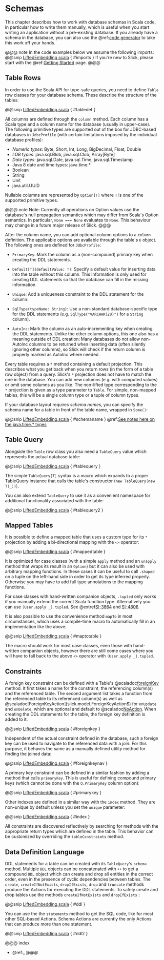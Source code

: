 Schemas
=======

This chapter describes how to work with database schemas in Scala code, in particular how to write
them manually, which is useful when you start writing an application without a pre-existing database.
If you already have a schema in the database, you can also use the  @ref:[code generator](code-generation.md)
to take this work off your hands.

@@@ note
In the code examples below we assume the following imports:
@@snip [LiftedEmbedding.scala](../code/LiftedEmbedding.scala) { #imports }
If you're new to Slick, please start with the  @ref:[Getting Started](gettingstarted.md) page.
@@@

Table Rows
----------

In order to use the Scala API for type-safe queries, you need to
define `Table` row classes for your database schema. These describe the
structure of the tables:

@@snip [LiftedEmbedding.scala](../code/LiftedEmbedding.scala) { #tabledef }

All columns are defined through the `column` method. Each column has a
Scala type and a column name for the database (usually in upper-case). The
following primitive types are supported out of the box for JDBC-based
databases in `JdbcProfile` (with certain limitations imposed by the
individual database profiles):

- *Numeric types*: Byte, Short, Int, Long, BigDecimal, Float, Double
- *LOB types*: java.sql.Blob, java.sql.Clob, Array[Byte]
- *Date types*: java.sql.Date, java.sql.Time, java.sql.Timestamp
- Java 8 date and time types: java.time.*
- Boolean
- String
- Unit
- java.util.UUID

Nullable columns are represented by `Option[T]` where `T` is one of the
supported primitive types.

@@@ note
Note: Currently all operations on Option values use the database's null propagation semantics
which may differ from Scala's Option semantics. In particular, `None === None` evaluates
to `None`. This behaviour may change in a future major release of Slick.
@@@

After the column name, you can add optional column options to a `column`
definition. The applicable options are available through the table's `O`
object. The following ones are defined for `JdbcProfile`:

- `PrimaryKey`:  Mark the column as a (non-compound) primary key when creating the DDL statements.

- `Default[T](defaultValue: T)`:  Specify a default value for inserting data into the table without this column.
  This information is only used for creating DDL statements so that the database can fill in the missing information.

- `Unique`: Add a uniqueness constraint to the DDL statement for the column.

- `SqlType(typeName: String)`: Use a non-standard database-specific type for the DDL statements (e.g.
  `SqlType("VARCHAR(20)")` for a `String` column).

- `AutoInc`: Mark the column as an auto-incrementing key when creating the DDL statements. Unlike the other column
  options, this one also has a meaning outside of DDL creation: Many databases do not allow non-AutoInc columns to
  be returned when inserting data (often silently ignoring other columns), so Slick will check if the return column is
  properly marked as AutoInc where needed.

Every table requires a `*` method containing a default projection.
This describes what you get back when you return rows (in the form of a
table row object) from a query. Slick's `*` projection does not have to match
the one in the database. You can add new columns (e.g. with computed values)
or omit some columns as you like. The non-lifted type corresponding to the
`*` projection is given as a type parameter to `Table`. For simple,
non-mapped tables, this will be a single column type or a tuple of column
types.

If your database layout requires *schema names*, you can specify the schema
name for a table in front of the table name, wrapped in `Some()`:

@@snip [LiftedEmbedding.scala](../code/LiftedEmbedding.scala) { #schemaname } 
@ref:[See notes here on the java.time.* types](datetimetypes.md)

Table Query
-----------

Alongside the `Table` row class you also need a `TableQuery` value
which represents the actual database table:

@@snip [LiftedEmbedding.scala](../code/LiftedEmbedding.scala) { #tablequery }

The simple `TableQuery[T]` syntax is a
macro which expands to a proper TableQuery instance that calls the table's
constructor (`new TableQuery(new T(_))`).

You can also extend `TableQuery` to use it as a convenient namespace for
additional functionality associated with the table:

@@snip [LiftedEmbedding.scala](../code/LiftedEmbedding.scala) { #tablequery2 }

Mapped Tables
-------------

It is possible to define a mapped table that uses a custom type for its `*`
projection by adding a bi-directional mapping with the `<>` operator:

@@snip [LiftedEmbedding.scala](../code/LiftedEmbedding.scala) { #mappedtable }

It is optimized for case classes (with a simple `apply` method and an
`unapply` method that wraps its result in an `Option`) but it can also
be used with arbitrary mapping functions. In these cases it can be useful
to call `.shaped` on a tuple on the left-hand side in order to get its
type inferred properly. Otherwise you may have to add full type annotations
to the mapping functions.

For case classes with hand-written companion objects, `.tupled` only works
if you manually extend the correct Scala function type. Alternatively you can use
`(User.apply _).tupled`. See @extref[SI-3664](SI:3664) and [SI-4808](SI:4808).

It is also possible to use the convenience method `mapTo` in most circumstances,
which uses a compile-time macro to automatically fill in an implementation like the above.

@@snip [LiftedEmbedding.scala](../code/LiftedEmbedding.scala) { #maptotable }

The macro should work for most case classes, even those with hand-written companion
objects, however there are still come cases where you will have to fall back to the
above `<>` operator with `(User.apply _).tupled`.

Constraints
-----------

A foreign key constraint can be defined with a Table's
@scaladoc[foreignKey](slick.relational.RelationalTableComponent$Table#foreignKey[P,PU,TT%3C:AbstractTable[_],U](String,P,TableQuery[TT])((TT)=%3EP,ForeignKeyAction,ForeignKeyAction)(Shape[_%3C:FlatShapeLevel,TT,U,_],Shape[_%3C:FlatShapeLevel,P,PU,_]):ForeignKeyQuery[TT,U])
method. It first takes a name for the constraint, the referencing column(s) and the referenced table. The second
argument list takes a function from the referenced table to its referenced column(s) as well as
@scaladoc[ForeignKeyAction](slick.model.ForeignKeyAction$) for `onUpdate` and `onDelete`, which are optional and default
to @scaladoc[NoAction](slick.model.ForeignKeyAction$$NoAction$). When creating the DDL statements for the table, the
foreign key definition is added to it.

@@snip [LiftedEmbedding.scala](../code/LiftedEmbedding.scala) { #foreignkey }

Independent of the actual constraint defined in the database, such a foreign
key can be used to navigate to the referenced data with a *join*. For this
purpose, it behaves the same as a manually defined utility method for finding
the joined data:

@@snip [LiftedEmbedding.scala](../code/LiftedEmbedding.scala) { #foreignkeynav }

A primary key constraint can be defined in a similar fashion by adding a
method that calls `primaryKey`. This is useful for defining compound
primary keys (which cannot be done with the `O.PrimaryKey` column option):

@@snip [LiftedEmbedding.scala](../code/LiftedEmbedding.scala) { #primarykey }

Other indexes are defined in a similar way with the `index` method. They
are non-unique by default unless you set the `unique` parameter:

@@snip [LiftedEmbedding.scala](../code/LiftedEmbedding.scala) { #index }

All constraints are discovered reflectively by searching for methods with
the appropriate return types which are defined in the table. This behavior
can be customized by overriding the `tableConstraints` method.

Data Definition Language
------------------------

DDL statements for a table can be created with its `TableQuery`'s `schema` method. Multiple
`DDL` objects can be concatenated with `++` to get a compound `DDL` object which can create
and drop all entities in the correct order, even in the presence of cyclic dependencies between
tables. The `create`, `createIfNotExists`, `dropIfExists`, `drop` and `truncate` methods produce the Actions for executing the DDL statements. To safely create and drop tables use the methods `createIfNotExists` and `dropIfExists` :

@@snip [LiftedEmbedding.scala](../code/LiftedEmbedding.scala) { #ddl }

You can use the the `statements` method to get the SQL code, like for most other SQL-based
Actions. Schema Actions are currently the only Actions that can produce more than one statement.

@@snip [LiftedEmbedding.scala](../code/LiftedEmbedding.scala) { #ddl2 }


@@@ index
  * @ref:[.](datetimetypes.md)
@@@
